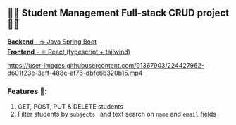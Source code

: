 ## 🧑‍🎓 Student Management Full-stack CRUD project 👩‍🎓

[**Backend** - ☕ Java Spring Boot](https://github.com/Nick-M1/Student-management-backend/tree/main/student-database-backend) <br/>
[**Frontend** - ⚛️ React (typescript + tailwind)](https://github.com/Nick-M1/Student-management-frontend)

https://user-images.githubusercontent.com/91367903/224427962-d601f23e-3eff-488e-af76-dbfe6b320b15.mp4


### Features 🏫:
1) GET, POST, PUT & DELETE students
2) Filter students by `subjects ` and text search on `name` and `email` fields
